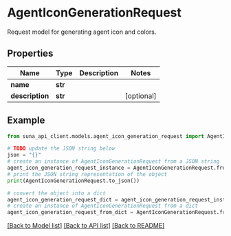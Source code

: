 # AgentIconGenerationRequest

Request model for generating agent icon and colors.

## Properties

Name | Type | Description | Notes
------------ | ------------- | ------------- | -------------
**name** | **str** |  | 
**description** | **str** |  | [optional] 

## Example

```python
from suna_api_client.models.agent_icon_generation_request import AgentIconGenerationRequest

# TODO update the JSON string below
json = "{}"
# create an instance of AgentIconGenerationRequest from a JSON string
agent_icon_generation_request_instance = AgentIconGenerationRequest.from_json(json)
# print the JSON string representation of the object
print(AgentIconGenerationRequest.to_json())

# convert the object into a dict
agent_icon_generation_request_dict = agent_icon_generation_request_instance.to_dict()
# create an instance of AgentIconGenerationRequest from a dict
agent_icon_generation_request_from_dict = AgentIconGenerationRequest.from_dict(agent_icon_generation_request_dict)
```
[[Back to Model list]](../README.md#documentation-for-models) [[Back to API list]](../README.md#documentation-for-api-endpoints) [[Back to README]](../README.md)


